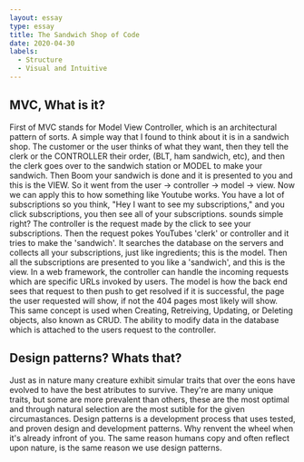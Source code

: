 ```yaml
---
layout: essay
type: essay
title: The Sandwich Shop of Code
date: 2020-04-30
labels:
  - Structure
  - Visual and Intuitive
---
```


## MVC, What is it?

First of MVC stands for Model View Controller, which is an architectural pattern of sorts. A simple way that I found to think about it is in a sandwich shop. The customer or the user thinks of what they want, then they tell the clerk or the CONTROLLER their order, (BLT, ham sandwich, etc), and then the clerk goes over to the sandwich station or MODEL to make your sandwich. Then Boom your sandwich is done and it is presented to you and this is the VIEW. So it went from the user -> controller -> model -> view. Now we can apply this to how something like Youtube works. You have a lot of subscriptions so you think, "Hey I want to see my subscriptions," and you click subscriptions, you then see all of your subscriptions. sounds simple right? The controller is the request made by the click to see your subscriptions. Then the request pokes YouTubes 'clerk' or controller and it tries to make the 'sandwich'. It searches the database on the servers and collects all your subscriptions, just like ingredients; this is the model. Then all the subscriptions are presented to you like a 'sandwich', and this is the view. In a web framework, the controller can handle the incoming requests which are specific URLs invoked by users. The model is how the back end sees that request to then push to get resolved if it is successful, the page the user requested will show, if not the 404 pages most likely will show. This same concept is used when Creating, Retreiving, Updating, or Deleting objects, also known as CRUD. The ability to modify data in the database which is attached to the users request to the controller. 

## Design patterns? Whats that?

Just as in nature many creature exhibit simular traits that over the eons have evolved to have the best atributes to survive. They're are many unique traits, but some are more prevalent than others, these are the most optimal and through natural selection are the most sutible for the given circumastances. Design patterns is a development process that uses tested, and proven design and development patterns. Why renvent the wheel when it's already infront of you. The same reason humans copy and often reflect upon nature, is the same reason we use design patterns. 
